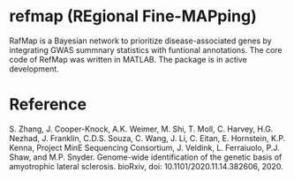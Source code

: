 # refmap (REgional Fine-MAPping)
RafMap is a Bayesian network to prioritize disease-associated genes by integrating GWAS summnary statistics with funtional annotations. The core code of RefMap was written in MATLAB. The package is in active development.
# Reference
S. Zhang, J. Cooper-Knock, A.K. Weimer, M. Shi, T. Moll, C. Harvey, H.G. Nezhad, J. Franklin, C.D.S. Souza, C. Wang, J. Li, C. Eitan, E. Hornstein, K.P. Kenna, Project MinE Sequencing Consortium, J. Veldink, L. Ferraiuolo, P.J. Shaw, and M.P. Snyder. Genome-wide identification of the genetic basis of amyotrophic lateral sclerosis. bioRxiv, doi: 10.1101/2020.11.14.382606, 2020.
